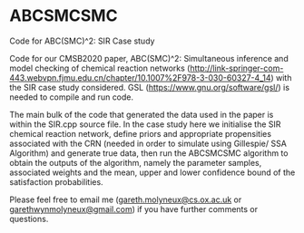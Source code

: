 # ABCSMCSMC
Code for ABC(SMC)^2: SIR Case study 

Code for our CMSB2020 paper, ABC(SMC)^2: Simultaneous inference and model checking of chemical reaction networks (http://link-springer-com-443.webvpn.fjmu.edu.cn/chapter/10.1007%2F978-3-030-60327-4_14) with the SIR case study considered. GSL (https://www.gnu.org/software/gsl/) is needed to compile and run code. 

The main bulk of the code that generated the data used in the paper is within the SIR.cpp source file. In the case study here we initialise the SIR chemical reaction network, define priors and appropriate propensities associated with the CRN (needed in order to simulate using Gillespie/ SSA Algorithm) and generate true data, then run the ABCSMCSMC algorithm to obtain the outputs of the algorithm, namely the parameter samples, associated weights and the mean, upper and lower confidence bound of the satisfaction probabilities. 

Please feel free to email me (gareth.molyneux@cs.ox.ac.uk or garethwynmolyneux@gmail.com) if you have further comments or questions.
